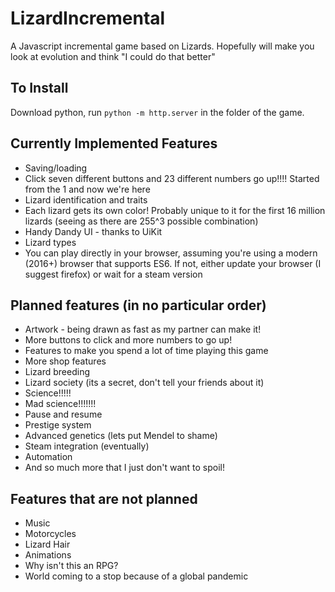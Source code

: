 # LizardIncremental
A Javascript incremental game based on Lizards. Hopefully will make you look at evolution and think "I could do that better"

## To Install
Download python, run <code>python -m http.server</code> in the folder of the game.

## Currently Implemented Features
- Saving/loading
- Click seven different buttons and 23 different numbers go up!!!! Started from the 1 and now we're here
- Lizard identification and traits
- Each lizard gets its own color! Probably unique to it for the first 16 million lizards (seeing as there are 255^3 possible combination)
- Handy Dandy UI - thanks to UiKit
- Lizard types
- You can play directly in your browser, assuming you're using a modern (2016+) browser that supports ES6. If not, either update your browser (I suggest firefox) or wait for a steam version

## Planned features (in no particular order)
- Artwork - being drawn as fast as my partner can make it!
- More buttons to click and more numbers to go up!
- Features to make you spend a lot of time playing this game
- More shop features
- Lizard breeding
- Lizard society (its a secret, don't tell your friends about it)
- Science!!!!!
- Mad science!!!!!!!
- Pause and resume
- Prestige system
- Advanced genetics (lets put Mendel to shame)
- Steam integration (eventually)
- Automation
- And so much more that I just don't want to spoil!

## Features that are not planned
- Music
- Motorcycles
- Lizard Hair
- Animations
- Why isn't this an RPG?
- World coming to a stop because of a global pandemic
